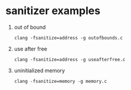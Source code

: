 # sanitizer examples

1. out of bound
    ```
    clang -fsanitize=address -g outofbounds.c
    ```

2. use after free
    ```
    clang -fsanitize=address -g useafterfree.c
    ```

3. uninitialized memory
    ```
    clang -fsanitize=memory -g memory.c
    ```
